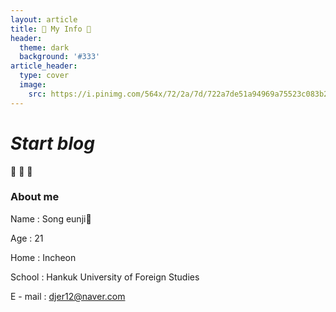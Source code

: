 ```yaml
---
layout: article
title: 🎠 My Info 🎠
header:
  theme: dark
  background: '#333'
article_header:
  type: cover
  image:
    src: https://i.pinimg.com/564x/72/2a/7d/722a7de51a94969a75523c083b2c4046.jpg
---
```


# *Start blog*
:ghost: :ghost: :ghost:

### About me  

Name : Song eunji👑

Age : 21  

Home : Incheon  

School : Hankuk University of Foreign Studies  

E - mail : djer12@naver.com

